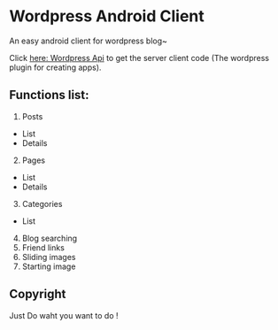 # Wordpress Android Client
An easy android client for wordpress blog~ 

Click [here: Wordpress Api](http://github.com/httpbin/wordpress-api) to get the server client code (The wordpress plugin for creating apps).
 
## Functions list:
1. Posts
 * List
 * Details
2. Pages
 * List
 * Details
3. Categories
 * List
4. Blog searching
5. Friend links
6. Sliding images
7. Starting image

## Copyright
Just Do waht you want to do !